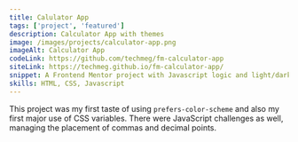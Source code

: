 ```yaml
---
title: Calulator App
tags: ['project', 'featured']
description: Calculator App with themes
image: /images/projects/calculator-app.png
imageAlt: Calculator App
codeLink: https://github.com/techmeg/fm-calculator-app
siteLink: https://techmeg.github.io/fm-calculator-app/
snippet: A Frontend Mentor project with Javascript logic and light/dark/alt theme styles.
skills: HTML, CSS, Javascript
---
```

This project was my first taste of using `prefers-color-scheme` and also my first major use of CSS variables. There were JavaScript challenges as well, managing the placement of commas and decimal points.

